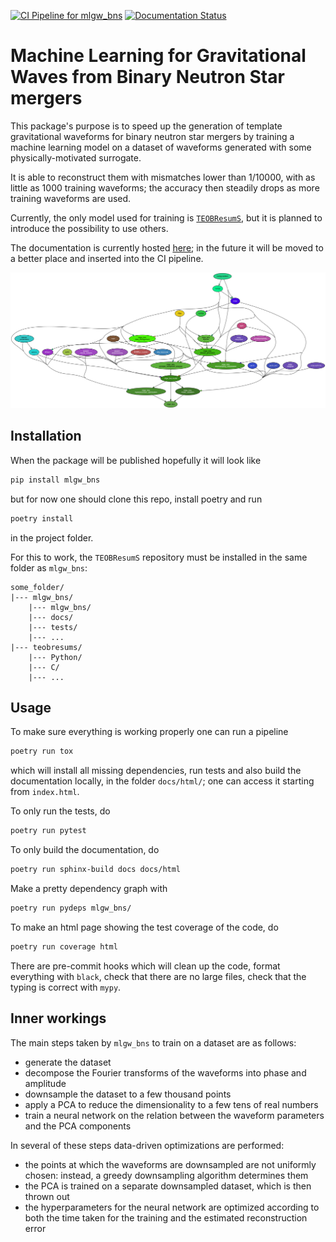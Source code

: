 [![CI Pipeline for mlgw_bns](https://github.com/jacopok/mlgw_bns/actions/workflows/ci.yaml/badge.svg)](https://github.com/jacopok/mlgw_bns/actions/workflows/ci.yaml)
[![Documentation Status](https://readthedocs.org/projects/mlgw-bns/badge/?version=latest)](https://mlgw-bns.readthedocs.io/en/latest/?badge=latest)

# Machine Learning for Gravitational Waves from Binary Neutron Star mergers

This package's purpose is to speed up the generation of template gravitational waveforms for binary neutron star mergers by training a machine learning model on a dataset of waveforms generated with some physically-motivated surrogate.

It is able to reconstruct them with mismatches lower than 1/10000,
with as little as 1000 training waveforms; 
the accuracy then steadily drops as more training waveforms are used.

Currently, the only model used for training is [`TEOBResumS`](http://arxiv.org/abs/1806.01772),
but it is planned to introduce the possibility to use others.

The documentation is currently hosted [here](https://jacopok.github.io/index.html); 
in the future it will be moved to a better place and inserted into the CI pipeline.

![dependencygraph](mlgw_bns.svg)

## Installation

When the package will be published hopefully it will look like
```bash
pip install mlgw_bns
```
but for now one should clone this repo, install poetry and run 
```bash
poetry install
```
in the project folder.

For this to work, the `TEOBResumS` repository must be installed in the same folder 
as `mlgw_bns`:

```
some_folder/
|--- mlgw_bns/
    |--- mlgw_bns/
    |--- docs/
    |--- tests/
    |--- ...
|--- teobresums/
    |--- Python/
    |--- C/ 
    |--- ...
```

## Usage

To make sure everything is working properly one can run a pipeline
```bash
poetry run tox
```
which will install all missing dependencies, 
run tests and also build the documentation locally, in the folder `docs/html/`;
one can access it starting from `index.html`.

To only run the tests, do 
```bash
poetry run pytest
```

To only build the documentation, do
```bash
poetry run sphinx-build docs docs/html
```

Make a pretty dependency graph with 
```bash
poetry run pydeps mlgw_bns/
```

To make an html page showing the test coverage of the code, do
```bash
poetry run coverage html
```

There are pre-commit hooks which will clean up the code, 
format everything with `black`, check that there are no large files,
check that the typing is correct with `mypy`. 

## Inner workings

The main steps taken by `mlgw_bns` to train on a dataset are as follows:

- generate the dataset 
- decompose the Fourier transforms of the waveforms into phase and amplitude
- downsample the dataset to a few thousand points
- apply a PCA to reduce the dimensionality to a few tens of real numbers
- train a neural network on the relation
    between the waveform parameters and the PCA components

In several of these steps data-driven optimizations are performed:

- the points at which the waveforms are downsampled are not uniformly chosen:
    instead, a greedy downsampling algorithm determines them
- the PCA is trained on a separate downsampled dataset, which is then thrown out
- the hyperparameters for the neural network are optimized according to both
    the time taken for the training and the estimated reconstruction error

